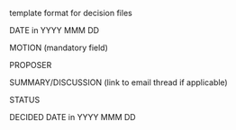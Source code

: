 template format for decision files

DATE in YYYY MMM DD

MOTION (mandatory field)

PROPOSER

SUMMARY/DISCUSSION (link to email thread if applicable)

STATUS

DECIDED DATE in YYYY MMM DD

